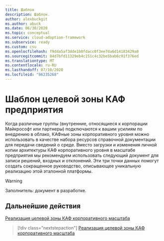 ```yaml
---
title: Шаблон
description: Шаблон.
author: alexbuckgit
ms.author: abuck
ms.date: 06/30/2020
ms.topic: conceptual
ms.service: cloud-adoption-framework
ms.subservice: ready
ms.custom: csu
ms.openlocfilehash: f9dda5af3dde1b0fdacc0f3ee7da6d14183429a0
ms.sourcegitcommit: 84d7bfd11329eb4c151c4c32be5bab6c91f376ed
ms.translationtype: MT
ms.contentlocale: ru-RU
ms.lasthandoff: 07/10/2020
ms.locfileid: "86235268"
---
```

# <a name="caf-enterprise-scale-landing-zone-template"></a>Шаблон целевой зоны КАФ предприятия

Когда различные группы (внутренние, относящиеся к корпорации Майкрософт или партнеры) подключаются к вашим усилиям по внедрению в облако, КАФные зоны корпоративного уровня можно использовать в качестве набора ресурсов справочной документации для передачи сведений о среде. Вместо загрузки и изменения личной копии архитектуры КАФ корпоративного уровня в масштабе предприятия мы рекомендуем использовать следующий документ для записи решений, входных и отклонений. Эти три точки данных помогут создать сокращенное руководство, описывающее уникальную реализацию этой эталонной платформы.

<!-- TODO: Need content here. -->

> [!WARNING]
> Заполнитель: документ в разработке.

## <a name="next-steps"></a>Дальнейшие действия

[Реализация целевой зоны КАФ корпоративного масштаба](./implementation.md)

> [!div class="nextstepaction"]
> [Реализация целевой зоны КАФ корпоративного масштаба](./implementation.md)
